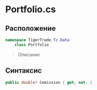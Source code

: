 
# Portfolio.cs
## Расположение
```csharp
namespace TigerTrade.Tc.Data  
    class Portfolio
```

> Описание

## Синтаксис
```csharp
public double? Comission { get; set; }
```
